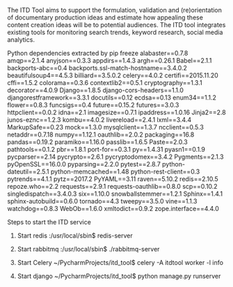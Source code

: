 The ITD Tool aims to support the formulation, validation and (re)orientation of documentary production ideas
and estimate how appealing these content creation ideas will be to potential audiences.
The ITD tool integrates existing tools for monitoring search trends, keyword research,
social media analytics.


Python dependencies extracted by pip freeze
alabaster==0.7.8
amqp==2.1.4
anyjson==0.3.3
appdirs==1.4.3
argh==0.26.1
Babel==2.1.1
backports-abc==0.4
backports.ssl-match-hostname==3.4.0.2
beautifulsoup4==4.5.3
billiard==3.5.0.2
celery==4.0.2
certifi==2015.11.20
cffi==1.5.2
colorama==0.3.6
contextlib2==0.5.1
cryptography==1.3.1
decorator==4.0.9
Django==1.8.5
django-cors-headers==1.1.0
djangorestframework==3.3.1
docutils==0.12
ecdsa==0.13
enum34==1.1.2
flower==0.8.3
funcsigs==0.4
future==0.15.2
futures==3.0.3
httpclient==0.0.2
idna==2.1
imagesize==0.7.1
ipaddress==1.0.16
Jinja2==2.8
junos-eznc==1.2.3
kombu==4.0.2
livereload==2.4.1
lxml==3.4.4
MarkupSafe==0.23
mock==1.3.0
mysqlclient==1.3.7
ncclient==0.5.3
netaddr==0.7.18
numpy==1.12.1
oauthlib==2.0.2
packaging==16.8
pandas==0.19.2
paramiko==1.16.0
passlib==1.6.5
Paste==2.0.3
pathtools==0.1.2
pbr==1.8.1
port-for==0.3.1
py==1.4.31
pyasn1==0.1.9
pycparser==2.14
pycrypto==2.6.1
pycryptodomex==3.4.2
Pygments==2.1.3
pyOpenSSL==16.0.0
pyparsing==2.2.0
pytest==2.8.7
python-dateutil==2.5.1
python-memcached==1.48
python-rest-client==0.3
pytrends==4.1.1
pytz==2017.2
PyYAML==3.11
raven==5.10.2
redis==2.10.5
repoze.who==2.2
requests==2.9.1
requests-oauthlib==0.8.0
scp==0.10.2
singledispatch==3.4.0.3
six==1.10.0
snowballstemmer==1.2.1
Sphinx==1.4.1
sphinx-autobuild==0.6.0
tornado==4.3
tweepy==3.5.0
vine==1.1.3
watchdog==0.8.3
WebOb==1.6.0
xmltodict==0.9.2
zope.interface==4.4.0



Steps to start the ITD service

1. Start redis
:/usr/local/sbin$ redis-server

2. Start rabbitmq
:/usr/local/sbin$ ./rabbitmq-server

3. Start Celery
~/PycharmProjects/itd_tool$ celery -A itdtool worker -l info

4. Start django
~/PycharmProjects/itd_tool$ python manage.py runserver

